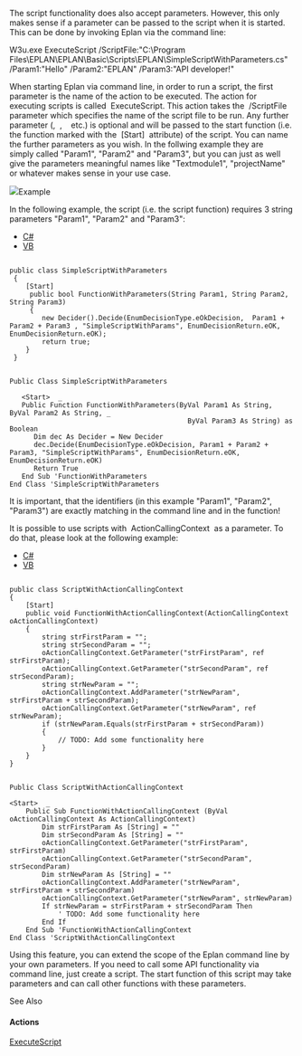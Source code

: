 The script functionality does also accept parameters. However, this only makes sense if a parameter can be passed to the script when it is started. This can be done by invoking Eplan via the command line:

W3u.exe ExecuteScript /ScriptFile:"C:\Program Files\EPLAN\EPLAN\Basic\Scripts\EPLAN\SimpleScriptWithParameters.cs" /Param1:"Hello" /Param2:"EPLAN" /Param3:"API developer!" 

When starting Eplan via command line, in order to run a script, the first parameter is the name of the action to be executed. The action for executing scripts is called  ExecuteScript. This action takes the  /ScriptFile  parameter which specifies the name of the script file to be run. Any further parameter (<Param1>,  <Param2>,  <Param3>  etc.) is optional and will be passed to the start function (i.e. the function marked with the  [Start]  attribute) of the script. You can name the further parameters as you wish. In the follwing example they are simply called "Param1", "Param2" and "Param3", but you can just as well give the parameters meaningful names like "Textmodule1", "projectName" or whatever makes sense in your use case.

![](sectionminus.png)Example

In the following example, the script (i.e. the script function) requires 3 string parameters "Param1", "Param2" and "Param3":

* [C#](#i-tab-content-CS)
* [VB](#i-tab-content-VB)

```

public class SimpleScriptWithParameters
 {
    [Start]
     public bool FunctionWithParameters(String Param1, String Param2, String Param3)
     {
        new Decider().Decide(EnumDecisionType.eOkDecision,  Param1 + Param2 + Param3 , "SimpleScriptWithParams", EnumDecisionReturn.eOK, EnumDecisionReturn.eOK);
        return true;
    }
 }
```

```

Public Class SimpleScriptWithParameters

   <Start>  _
   Public Function FunctionWithParameters(ByVal Param1 As String, ByVal Param2 As String, _
                                            ByVal Param3 As String) as Boolean
      Dim dec As Decider = New Decider
      dec.Decide(EnumDecisionType.eOkDecision, Param1 + Param2 + Param3, "SimpleScriptWithParams", EnumDecisionReturn.eOK, EnumDecisionReturn.eOK)
      Return True
   End Sub 'FunctionWithParameters
End Class 'SimpleScriptWithParameters
```

It is important, that the identifiers (in this example "Param1", "Param2", "Param3") are exactly matching in the command line and in the function!

It is possible to use scripts with  ActionCallingContext  as a parameter. To do that, please look at the following example:

* [C#](#i-tab-content-CS)
* [VB](#i-tab-content-VB)

```

public class ScriptWithActionCallingContext
{
    [Start]
    public void FunctionWithActionCallingContext(ActionCallingContext oActionCallingContext)
    {
        string strFirstParam = "";
        string strSecondParam = "";
        oActionCallingContext.GetParameter("strFirstParam", ref strFirstParam);
        oActionCallingContext.GetParameter("strSecondParam", ref strSecondParam);
        string strNewParam = "";
        oActionCallingContext.AddParameter("strNewParam", strFirstParam + strSecondParam);
        oActionCallingContext.GetParameter("strNewParam", ref strNewParam);
        if (strNewParam.Equals(strFirstParam + strSecondParam))
        {
            // TODO: Add some functionality here
        }
    }
}
```

```

Public Class ScriptWithActionCallingContext

<Start>  _
    Public Sub FunctionWithActionCallingContext (ByVal oActionCallingContext As ActionCallingContext)
        Dim strFirstParam As [String] = ""
        Dim strSecondParam As [String] = ""
        oActionCallingContext.GetParameter("strFirstParam", strFirstParam)
        oActionCallingContext.GetParameter("strSecondParam", strSecondParam)
        Dim strNewParam As [String] = ""
        oActionCallingContext.AddParameter("strNewParam", strFirstParam + strSecondParam)
        oActionCallingContext.GetParameter("strNewParam", strNewParam)
        If strNewParam = strFirstParam + strSecondParam Then       
            ' TODO: Add some functionality here
        End If
    End Sub 'FunctionWithActionCallingContext
End Class 'ScriptWithActionCallingContext
```

Using this feature, you can extend the scope of the Eplan command line by your own parameters. If you need to call some API functionality via command line, just create a script. The start function of this script may take parameters and can call other functions with these parameters.

See Also

#### Actions

[ExecuteScript](ExecuteScript.html)